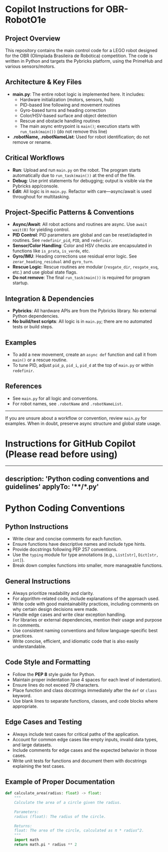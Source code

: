 # Copilot Instructions for OBR-RobotO1e

## Project Overview
This repository contains the main control code for a LEGO robot designed for the OBR (Olimpíada Brasileira de Robótica) competition. The code is written in Python and targets the Pybricks platform, using the PrimeHub and various sensors/motors.

## Architecture & Key Files
- **main.py**: The entire robot logic is implemented here. It includes:
  - Hardware initialization (motors, sensors, hub)
  - PID-based line following and movement routines
  - Gyro-based turns and heading correction
  - Color/HSV-based surface and object detection
  - Rescue and obstacle handling routines
  - The main async entrypoint is `main()`; execution starts with `run_task(main())` (do not remove this line)
- **.robotName, .robotNameList**: Used for robot identification; do not remove or rename.

## Critical Workflows
- **Run**: Upload and run `main.py` on the robot. The program starts automatically due to `run_task(main())` at the end of the file.
- **Debug**: Use print statements for debugging; output is visible via the Pybricks app/console.
- **Edit**: All logic is in `main.py`. Refactor with care—async/await is used throughout for multitasking.

## Project-Specific Patterns & Conventions
- **Async/Await**: All robot actions and routines are async. Use `await wait(0)` for yielding control.
- **PID Control**: PID parameters are global and can be reset/adapted in routines. See `redefinir_pid`, `PID`, and `redefinir`.
- **Sensor/Color Handling**: Color and HSV checks are encapsulated in functions like `is_prata`, `is_verde`, etc.
- **Gyro/IMU**: Heading corrections use residual error logic. See `zerar_heading_residual` and `gyro_turn`.
- **Rescue Logic**: Rescue routines are modular (`resgate_dir`, `resgate_esq`, etc.) and use global state flags.
- **Do not remove**: The final `run_task(main())` is required for program startup.

## Integration & Dependencies
- **Pybricks**: All hardware APIs are from the Pybricks library. No external Python dependencies.
- **No build/test scripts**: All logic is in `main.py`; there are no automated tests or build steps.

## Examples
- To add a new movement, create an `async def` function and call it from `main()` or a rescue routine.
- To tune PID, adjust `pid_p`, `pid_i`, `pid_d` at the top of `main.py` or within `redefinir`.

## References
- See `main.py` for all logic and conventions.
- For robot names, see `.robotName` and `.robotNameList`.

---
If you are unsure about a workflow or convention, review `main.py` for examples. When in doubt, preserve async structure and global state usage.

# Instructions for GitHub Copilot (Please read before using)
---
description: 'Python coding conventions and guidelines'
applyTo: '**/*.py'
---

# Python Coding Conventions

## Python Instructions

- Write clear and concise comments for each function.
- Ensure functions have descriptive names and include type hints.
- Provide docstrings following PEP 257 conventions.
- Use the `typing` module for type annotations (e.g., `List[str]`, `Dict[str, int]`).
- Break down complex functions into smaller, more manageable functions.

## General Instructions

- Always prioritize readability and clarity.
- For algorithm-related code, include explanations of the approach used.
- Write code with good maintainability practices, including comments on why certain design decisions were made.
- Handle edge cases and write clear exception handling.
- For libraries or external dependencies, mention their usage and purpose in comments.
- Use consistent naming conventions and follow language-specific best practices.
- Write concise, efficient, and idiomatic code that is also easily understandable.

## Code Style and Formatting

- Follow the **PEP 8** style guide for Python.
- Maintain proper indentation (use 4 spaces for each level of indentation).
- Ensure lines do not exceed 79 characters.
- Place function and class docstrings immediately after the `def` or `class` keyword.
- Use blank lines to separate functions, classes, and code blocks where appropriate.

## Edge Cases and Testing

- Always include test cases for critical paths of the application.
- Account for common edge cases like empty inputs, invalid data types, and large datasets.
- Include comments for edge cases and the expected behavior in those cases.
- Write unit tests for functions and document them with docstrings explaining the test cases.

## Example of Proper Documentation

```python
def calculate_area(radius: float) -> float:
    """
    Calculate the area of a circle given the radius.
    
    Parameters:
    radius (float): The radius of the circle.
    
    Returns:
    float: The area of the circle, calculated as π * radius^2.
    """
    import math
    return math.pi * radius ** 2
```